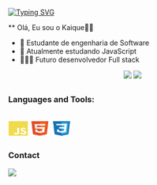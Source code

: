 
[![Typing SVG](https://readme-typing-svg.herokuapp.com/?color=b2f2f7&size=35&center=true&vCenter=true&width=1000&lines=Seja+bem+vindo+ao+meu+repositório+:%29)](https://git.io/typing-svg)

** Olá, Eu sou o Kaique👋🏻

- 🔭 Estudante de engenharia de Software
- 🌱 Atualmente estudando JavaScript
- 👨🏻‍💻 Futuro desenvolvedor Full stack 





<div align="center">  

  <img height="180em" src="https://github-readme-stats.vercel.app/api?username=KaiqueBz&show_icons=true&theme=radical&include_all_commits=true&count_private=true"/>
  <img height="180em" src="https://github-readme-stats.vercel.app/api/top-langs/?username=KaiqueBz&theme=radical"/>
</div>


##

### Languages and Tools:
 <div style="display: inline_block"><br>
  <img align="center" alt="Kaique-Js" height="30" width="40" src="https://raw.githubusercontent.com/devicons/devicon/master/icons/javascript/javascript-plain.svg">
  <img align="center" alt="Kaique-HTML" height="30" width="40" src="https://raw.githubusercontent.com/devicons/devicon/master/icons/html5/html5-original.svg">
  <img align="center" alt="Kaique-CSS" height="30" width="40" src="https://raw.githubusercontent.com/devicons/devicon/master/icons/css3/css3-original.svg">
</div>

##

###  Contact

<p><a href = "mailto: kaiquebiazon1@gmail.com"><img src="https://img.shields.io/badge/-Gmail-%23333?style=for-the-badge&logo=gmail&logoColor=white" target="_blank"></a> </p>

##


